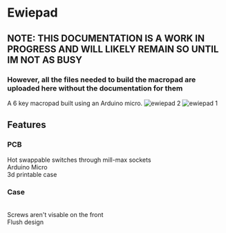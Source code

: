 # Ewiepad
## NOTE: THIS DOCUMENTATION IS A WORK IN PROGRESS AND WILL LIKELY REMAIN SO UNTIL IM NOT AS BUSY
### However, all the files needed to build the macropad are uploaded here without the documentation for them

A 6 key macropad built using an Arduino micro.
![ewiepad 2](https://user-images.githubusercontent.com/54287921/132967136-a954fb05-c67d-4464-af6d-f41b28821d02.jpg)
![ewiepad 1](https://user-images.githubusercontent.com/54287921/132967135-6d00d9a1-f2bd-4dec-b0fa-be93921628a6.jpg)

## Features
### PCB
Hot swappable switches through mill-max sockets
<br> Arduino Micro
<br> 3d printable case

### Case
<br> Screws aren't visable on the front
<br> Flush design

